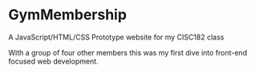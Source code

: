 # GymMembership
A JavaScript/HTML/CSS Prototype website for my CISC182 class

With a group of four other members this was my first dive into front-end focused
web development. 
